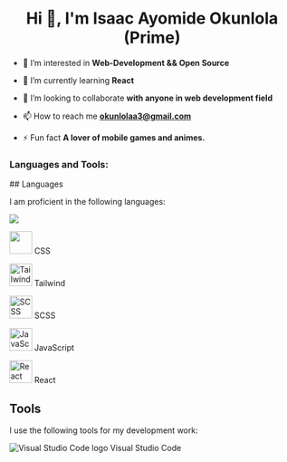 <h1 align="center">Hi 👋, I'm Isaac Ayomide Okunlola (Prime)</h1>

- 🔭 I’m interested in **Web-Development && Open Source**

- 🌱 I’m currently learning **React**

- 👯 I’m looking to collaborate **with anyone in web development field**

- 📫 How to reach me **okunlolaa3@gmail.com**

- ⚡ Fun fact **A lover of mobile games and animes.**

<h3 align="left">Languages and Tools:</h3>
<p align="left">
## Languages

I am proficient in the following languages:

<img src="https://upload.wikimedia.org/wikipedia/commons/thumb/a/a9/HTML5_Badge.svg/220px-HTML5_Badge.svg.png"> 

<img src="https://www.flaticon.com/free-icon/css-3_2747278.jpg" width="40" height="40"> CSS

<img src="https://tailwindcss.com/img/tailwind-mark.svg" alt="Tailwind logo" width="40" height="40"> Tailwind

<img src="https://icons.co/icon/scss-132891/256x256" alt="SCSS logo" width="40" height="40"> SCSS

<img src="https://www.flaticon.com/free-icon/javascript_2124145.jpg" alt="JavaScript logo" width="40" height="40"> JavaScript

<img src="https://upload.wikimedia.org/wikipedia/commons/thumb/a/a7/React-icon.svg/220px-React-icon.svg.png" alt="React logo" width="40" height="40"> React
## Tools

I use the following tools for my development work:

<img src="https://code.visualstudio.com/assets/icon-48x48@2.png" alt="Visual Studio Code logo"> Visual Studio Code
 </p>



